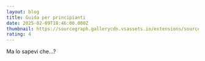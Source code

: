 ```yaml
---
layout: blog
title: Guida per principianti
date: 2025-02-09T18:46:00.000Z
thumbnail: https://sourcegraph.gallerycdn.vsassets.io/extensions/sourcegraph/cody-ai/1.67.1738976389/1738976425458/Microsoft.VisualStudio.Services.Icons.Default
rating: 4
---
```

Ma lo sapevi che...?
